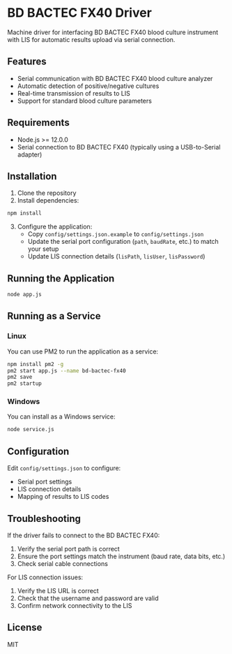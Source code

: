 # BD BACTEC FX40 Driver

Machine driver for interfacing BD BACTEC FX40 blood culture instrument with LIS for automatic results upload via serial connection.

## Features

- Serial communication with BD BACTEC FX40 blood culture analyzer
- Automatic detection of positive/negative cultures
- Real-time transmission of results to LIS
- Support for standard blood culture parameters

## Requirements

- Node.js >= 12.0.0
- Serial connection to BD BACTEC FX40 (typically using a USB-to-Serial adapter)

## Installation

1. Clone the repository
2. Install dependencies:

```bash
npm install
```

3. Configure the application:
   - Copy `config/settings.json.example` to `config/settings.json`
   - Update the serial port configuration (`path`, `baudRate`, etc.) to match your setup
   - Update LIS connection details (`lisPath`, `lisUser`, `lisPassword`)

## Running the Application

```bash
node app.js
```

## Running as a Service

### Linux
You can use PM2 to run the application as a service:

```bash
npm install pm2 -g
pm2 start app.js --name bd-bactec-fx40
pm2 save
pm2 startup
```

### Windows
You can install as a Windows service:

```bash
node service.js
```

## Configuration

Edit `config/settings.json` to configure:

- Serial port settings
- LIS connection details
- Mapping of results to LIS codes

## Troubleshooting

If the driver fails to connect to the BD BACTEC FX40:

1. Verify the serial port path is correct
2. Ensure the port settings match the instrument (baud rate, data bits, etc.)
3. Check serial cable connections

For LIS connection issues:

1. Verify the LIS URL is correct
2. Check that the username and password are valid
3. Confirm network connectivity to the LIS

## License

MIT
